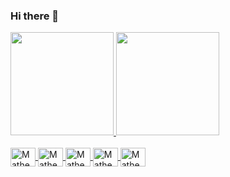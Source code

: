 ### Hi there 👋

<!--
**matheusgrando/matheusgrando** is a ✨ _special_ ✨ repository because its `README.md` (this file) appears on your GitHub profile.

Here are some ideas to get you started:

- 🔭 I’m currently working on ...
- 🌱 I’m currently learning ...
- 👯 I’m looking to collaborate on ...
- 🤔 I’m looking for help with ...
- 💬 Ask me about ...
- 📫 How to reach me: ...
- 😄 Pronouns: ...
- ⚡ Fun fact: ...
-->

<div>
  <a href="https://github.com/matheusgrando">
  <img height="165em" src="https://github-readme-stats.vercel.app/api?username=matheusgrando&show_icons=true"/>
  <img height="165em" src="https://github-readme-stats.vercel.app/api/top-langs/?username=matheusgrando"/>
</div>

<div style="display: inline_block"><br>
  <img align="center" alt="Matheus-JavaScript" height="30" width="40" src="https://cdn.jsdelivr.net/gh/devicons/devicon/icons/javascript/javascript-original.svg">
  <img align="center" alt="Matheus-HTML5" height="30" width="40" src="https://cdn.jsdelivr.net/gh/devicons/devicon/icons/html5/html5-original.svg">
  <img align="center" alt="Matheus-CSS3" height="30" width="40" src="https://cdn.jsdelivr.net/gh/devicons/devicon/icons/css3/css3-original.svg">
  <img align="center" alt="Matheus-Python" height="30" width="40" src="https://cdn.jsdelivr.net/gh/devicons/devicon/icons/python/python-original.svg">
  <img align="center" alt="Matheus-Java" height="30" width="40" src="https://cdn.jsdelivr.net/gh/devicons/devicon/icons/java/java-original.svg">
</div>

  ##
  
<div>
    
</div>
